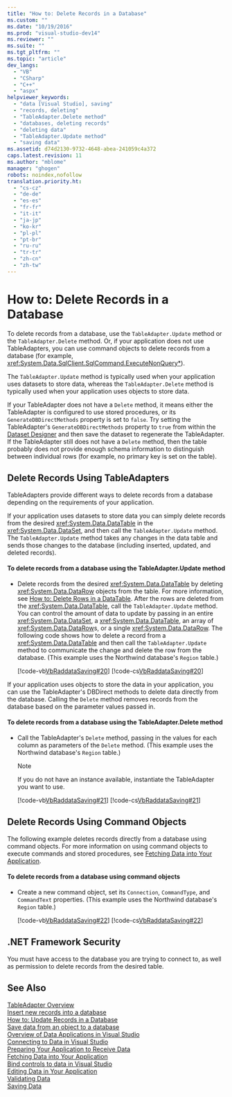 ```yaml
---
title: "How to: Delete Records in a Database"
ms.custom: ""
ms.date: "10/19/2016"
ms.prod: "visual-studio-dev14"
ms.reviewer: ""
ms.suite: ""
ms.tgt_pltfrm: ""
ms.topic: "article"
dev_langs: 
  - "VB"
  - "CSharp"
  - "C++"
  - "aspx"
helpviewer_keywords: 
  - "data [Visual Studio], saving"
  - "records, deleting"
  - "TableAdapter.Delete method"
  - "databases, deleting records"
  - "deleting data"
  - "TableAdapter.Update method"
  - "saving data"
ms.assetid: d74d2130-9732-4648-abea-241059c4a372
caps.latest.revision: 11
ms.author: "mblome"
manager: "ghogen"
robots: noindex,nofollow
translation.priority.ht: 
  - "cs-cz"
  - "de-de"
  - "es-es"
  - "fr-fr"
  - "it-it"
  - "ja-jp"
  - "ko-kr"
  - "pl-pl"
  - "pt-br"
  - "ru-ru"
  - "tr-tr"
  - "zh-cn"
  - "zh-tw"
---
```

# How to: Delete Records in a Database
To delete records from a database, use the `TableAdapter.Update` method or the `TableAdapter.Delete` method. Or, if your application does not use TableAdapters, you can use command objects to delete records from a database (for example, <xref:System.Data.SqlClient.SqlCommand.ExecuteNonQuery*>).  
  
 The `TableAdapter.Update` method is typically used when your application uses datasets to store data, whereas the `TableAdapter.Delete` method is typically used when your application uses objects to store data.  
  
 If your TableAdapter does not have a `Delete` method, it means either the TableAdapter is configured to use stored procedures, or its `GenerateDBDirectMethods` property is set to `false`. Try setting the TableAdapter's `GenerateDBDirectMethods` property to `true` from within the [Dataset Designer](../data-tools/creating-and-editing-typed-datasets.md) and then save the dataset to regenerate the TableAdapter. If the TableAdapter still does not have a `Delete` method, then the table probably does not provide enough schema information to distinguish between individual rows (for example, no primary key is set on the table).  
  
## Delete Records Using TableAdapters  
 TableAdapters provide different ways to delete records from a database depending on the requirements of your application.  
  
 If your application uses datasets to store data you can simply delete records from the desired <xref:System.Data.DataTable> in the <xref:System.Data.DataSet>, and then call the `TableAdapter.Update` method. The `TableAdapter.Update` method takes any changes in the data table and sends those changes to the database (including inserted, updated, and deleted records).  
  
#### To delete records from a database using the TableAdapter.Update method  
  
-   Delete records from the desired <xref:System.Data.DataTable> by deleting <xref:System.Data.DataRow> objects from the table. For more information, see [How to: Delete Rows in a DataTable](../Topic/How%20to:%20Delete%20Rows%20in%20a%20DataTable.md). After the rows are deleted from the <xref:System.Data.DataTable>, call the `TableAdapter.Update` method. You can control the amount of data to update by passing in an entire <xref:System.Data.DataSet>, a <xref:System.Data.DataTable>, an array of <xref:System.Data.DataRow>s, or a single <xref:System.Data.DataRow>. The following code shows how to delete a record from a <xref:System.Data.DataTable> and then call the `TableAdapter.Update` method to communicate the change and delete the row from the database. (This example uses the Northwind database's `Region` table.)  
  
     [!code-vb[VbRaddataSaving#20](../data-tools/codesnippet/VisualBasic/how-to--delete-records-in-a-database_1.vb)]
     [!code-cs[VbRaddataSaving#20](../data-tools/codesnippet/CSharp/how-to--delete-records-in-a-database_1.cs)]  
  
 If your application uses objects to store the data in your application, you can use the TableAdapter's DBDirect methods to delete data directly from the database. Calling the `Delete` method removes records from the database based on the parameter values passed in.  
  
#### To delete records from a database using the TableAdapter.Delete method  
  
-   Call the TableAdapter's `Delete` method, passing in the values for each column as parameters of the `Delete` method. (This example uses the Northwind database's `Region` table.)  
  
    > [!NOTE]
    >  If you do not have an instance available, instantiate the TableAdapter you want to use.  
  
     [!code-vb[VbRaddataSaving#21](../data-tools/codesnippet/VisualBasic/how-to--delete-records-in-a-database_2.vb)]
     [!code-cs[VbRaddataSaving#21](../data-tools/codesnippet/CSharp/how-to--delete-records-in-a-database_2.cs)]  
  
## Delete Records Using Command Objects  
 The following example deletes records directly from a database using command objects. For more information on using command objects to execute commands and stored procedures, see [Fetching Data into Your Application](../data-tools/fetching-data-into-your-application.md).  
  
#### To delete records from a database using command objects  
  
-   Create a new command object, set its `Connection`, `CommandType`, and `CommandText` properties. (This example uses the Northwind database's `Region` table.)  
  
     [!code-vb[VbRaddataSaving#22](../data-tools/codesnippet/VisualBasic/how-to--delete-records-in-a-database_3.vb)]
     [!code-cs[VbRaddataSaving#22](../data-tools/codesnippet/CSharp/how-to--delete-records-in-a-database_3.cs)]  
  
## .NET Framework Security  
 You must have access to the database you are trying to connect to, as well as permission to delete records from the desired table.  
  
## See Also  
 [TableAdapter Overview](../data-tools/tableadapter-overview.md)   
 [Insert new records into a database](../data-tools/insert-new-records-into-a-database.md)   
 [How to: Update Records in a Database](../data-tools/how-to--update-records-in-a-database.md)   
 [Save data from an object to a database](../data-tools/save-data-from-an-object-to-a-database.md)   
 [Overview of Data Applications in Visual Studio](../data-tools/overview-of-data-applications-in-visual-studio.md)   
 [Connecting to Data in Visual Studio](../data-tools/connecting-to-data-in-visual-studio.md)   
 [Preparing Your Application to Receive Data](../Topic/Preparing%20Your%20Application%20to%20Receive%20Data.md)   
 [Fetching Data into Your Application](../data-tools/fetching-data-into-your-application.md)   
 [Bind controls to data in Visual Studio](../data-tools/bind-controls-to-data-in-visual-studio.md)   
 [Editing Data in Your Application](../data-tools/editing-data-in-your-application.md)   
 [Validating Data](../Topic/Validating%20Data.md)   
 [Saving Data](../data-tools/saving-data.md)